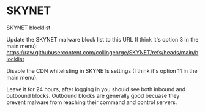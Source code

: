 # SKYNET
SKYNET blocklist

Update the SKYNET malware block list to this URL (I think it's option 3 in the main menu):
https://raw.githubusercontent.com/collingeorge/SKYNET/refs/heads/main/blocklist

Disable the CDN whitelisting in SKYNETs settings (I think it's option 11 in the main menu).

Leave it for 24 hours, after logging in you should see both inbound and outbound blocks. 
Outbound blocks are generally good becuase they prevent malware from reaching their command and control servers.
